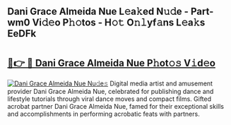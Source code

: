 ## Dani Grace Almeida Nue L𝚎a𝚔ed N𝚞𝚍e - Part-wm0 Vi𝚍𝚎o P𝚑𝚘tos - H𝚘𝚝 O𝚗𝚕yf𝚊ns L𝚎a𝚔s EeDFk

# <h2><a href="http://kfcs8g.oniu.top/?m=Dani+Grace+Almeida+Nue">🔗👉 🔴 Dani Grace Almeida Nue P𝚑ot𝚘𝚜 V𝚒d𝚎o</a></h2>

[![Dani Grace Almeida Nue Nu𝚍e𝚜](https://i.imgur.com/0qMVB7G.gif)](http://kfcs8g.oniu.top/?m=Dani+Grace+Almeida+Nue)
Digital media artist and amusement provider Dani Grace Almeida Nue, celebrated for publishing dance and lifestyle tutorials through viral dance moves and compact films. Gifted acrobat partner Dani Grace Almeida Nue, famed for their exceptional skills and accomplishments in performing acrobatic feats with partners.  
